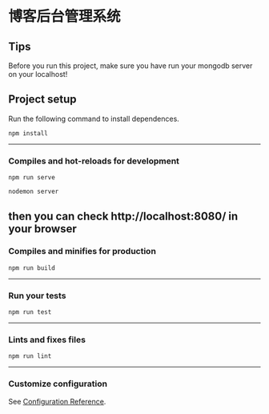 # 博客后台管理系统

## Tips
Before you run this project, make sure you have run your mongodb server on your localhost!
## Project setup
Run the following command to install dependences.
```
npm install
```
---
### Compiles and hot-reloads for development
```
npm run serve

nodemon server
```
then you can check http://localhost:8080/ in your browser
---
### Compiles and minifies for production
```
npm run build
```
---
### Run your tests
```
npm run test
```
---
### Lints and fixes files
```
npm run lint
```
---
### Customize configuration
See [Configuration Reference](https://cli.vuejs.org/config/).

